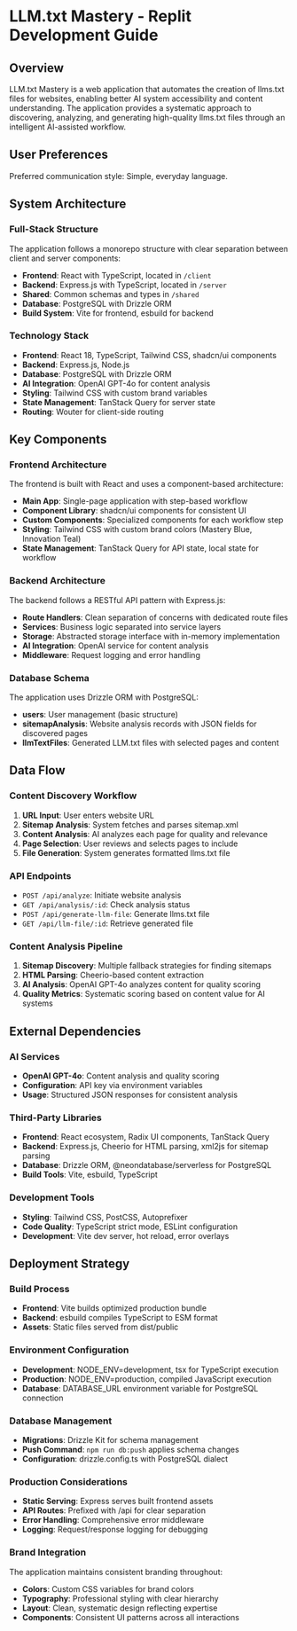 # LLM.txt Mastery - Replit Development Guide

## Overview

LLM.txt Mastery is a web application that automates the creation of llms.txt files for websites, enabling better AI system accessibility and content understanding. The application provides a systematic approach to discovering, analyzing, and generating high-quality llms.txt files through an intelligent AI-assisted workflow.

## User Preferences

Preferred communication style: Simple, everyday language.

## System Architecture

### Full-Stack Structure
The application follows a monorepo structure with clear separation between client and server components:

- **Frontend**: React with TypeScript, located in `/client`
- **Backend**: Express.js with TypeScript, located in `/server`
- **Shared**: Common schemas and types in `/shared`
- **Database**: PostgreSQL with Drizzle ORM
- **Build System**: Vite for frontend, esbuild for backend

### Technology Stack
- **Frontend**: React 18, TypeScript, Tailwind CSS, shadcn/ui components
- **Backend**: Express.js, Node.js
- **Database**: PostgreSQL with Drizzle ORM
- **AI Integration**: OpenAI GPT-4o for content analysis
- **Styling**: Tailwind CSS with custom brand variables
- **State Management**: TanStack Query for server state
- **Routing**: Wouter for client-side routing

## Key Components

### Frontend Architecture
The frontend is built with React and uses a component-based architecture:

- **Main App**: Single-page application with step-based workflow
- **Component Library**: shadcn/ui components for consistent UI
- **Custom Components**: Specialized components for each workflow step
- **Styling**: Tailwind CSS with custom brand colors (Mastery Blue, Innovation Teal)
- **State Management**: TanStack Query for API state, local state for workflow

### Backend Architecture
The backend follows a RESTful API pattern with Express.js:

- **Route Handlers**: Clean separation of concerns with dedicated route files
- **Services**: Business logic separated into service layers
- **Storage**: Abstracted storage interface with in-memory implementation
- **AI Integration**: OpenAI service for content analysis
- **Middleware**: Request logging and error handling

### Database Schema
The application uses Drizzle ORM with PostgreSQL:

- **users**: User management (basic structure)
- **sitemapAnalysis**: Website analysis records with JSON fields for discovered pages
- **llmTextFiles**: Generated LLM.txt files with selected pages and content

## Data Flow

### Content Discovery Workflow
1. **URL Input**: User enters website URL
2. **Sitemap Analysis**: System fetches and parses sitemap.xml
3. **Content Analysis**: AI analyzes each page for quality and relevance
4. **Page Selection**: User reviews and selects pages to include
5. **File Generation**: System generates formatted llms.txt file

### API Endpoints
- `POST /api/analyze`: Initiate website analysis
- `GET /api/analysis/:id`: Check analysis status
- `POST /api/generate-llm-file`: Generate llms.txt file
- `GET /api/llm-file/:id`: Retrieve generated file

### Content Analysis Pipeline
1. **Sitemap Discovery**: Multiple fallback strategies for finding sitemaps
2. **HTML Parsing**: Cheerio-based content extraction
3. **AI Analysis**: OpenAI GPT-4o analyzes content for quality scoring
4. **Quality Metrics**: Systematic scoring based on content value for AI systems

## External Dependencies

### AI Services
- **OpenAI GPT-4o**: Content analysis and quality scoring
- **Configuration**: API key via environment variables
- **Usage**: Structured JSON responses for consistent analysis

### Third-Party Libraries
- **Frontend**: React ecosystem, Radix UI components, TanStack Query
- **Backend**: Express.js, Cheerio for HTML parsing, xml2js for sitemap parsing
- **Database**: Drizzle ORM, @neondatabase/serverless for PostgreSQL
- **Build Tools**: Vite, esbuild, TypeScript

### Development Tools
- **Styling**: Tailwind CSS, PostCSS, Autoprefixer
- **Code Quality**: TypeScript strict mode, ESLint configuration
- **Development**: Vite dev server, hot reload, error overlays

## Deployment Strategy

### Build Process
- **Frontend**: Vite builds optimized production bundle
- **Backend**: esbuild compiles TypeScript to ESM format
- **Assets**: Static files served from dist/public

### Environment Configuration
- **Development**: NODE_ENV=development, tsx for TypeScript execution
- **Production**: NODE_ENV=production, compiled JavaScript execution
- **Database**: DATABASE_URL environment variable for PostgreSQL connection

### Database Management
- **Migrations**: Drizzle Kit for schema management
- **Push Command**: `npm run db:push` applies schema changes
- **Configuration**: drizzle.config.ts with PostgreSQL dialect

### Production Considerations
- **Static Serving**: Express serves built frontend assets
- **API Routes**: Prefixed with /api for clear separation
- **Error Handling**: Comprehensive error middleware
- **Logging**: Request/response logging for debugging

### Brand Integration
The application maintains consistent branding throughout:
- **Colors**: Custom CSS variables for brand colors
- **Typography**: Professional styling with clear hierarchy
- **Layout**: Clean, systematic design reflecting expertise
- **Components**: Consistent UI patterns across all interactions